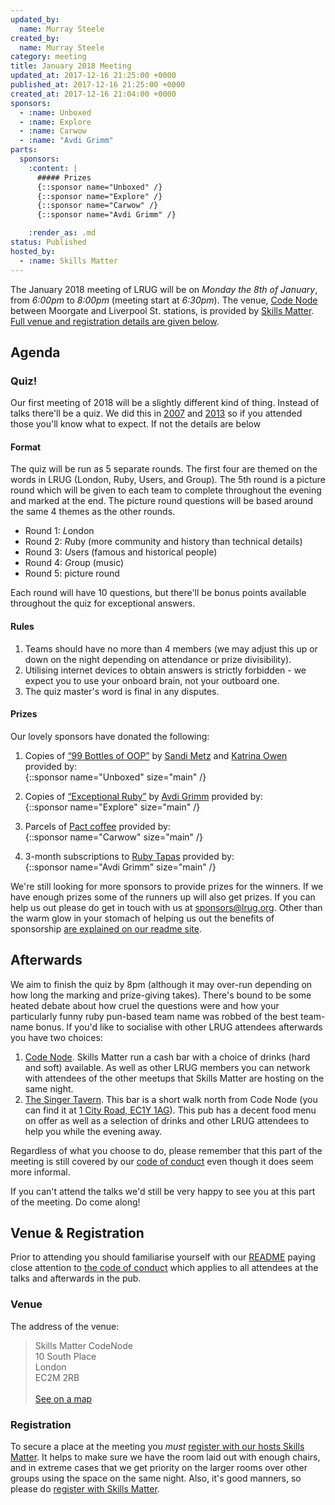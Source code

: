 ```yaml
---
updated_by:
  name: Murray Steele
created_by:
  name: Murray Steele
category: meeting
title: January 2018 Meeting
updated_at: 2017-12-16 21:25:00 +0000
published_at: 2017-12-16 21:25:00 +0000
created_at: 2017-12-16 21:04:00 +0000
sponsors:
  - :name: Unboxed
  - :name: Explore
  - :name: Carwow
  - :name: "Avdi Grimm"
parts:
  sponsors:
    :content: |
      ##### Prizes
      {::sponsor name="Unboxed" /}
      {::sponsor name="Explore" /}
      {::sponsor name="Carwow" /}
      {::sponsor name="Avdi Grimm" /}

    :render_as: .md
status: Published
hosted_by:
  - :name: Skills Matter
---
```


The January 2018 meeting of LRUG will be on *Monday the 8th of January*,
from _6:00pm_ to _8:00pm_ (meeting start at _6:30pm_).  The venue, [Code
Node][skills-matter-venue] between
Moorgate and Liverpool St. stations, is provided by [Skills
Matter](http://www.skillsmatter.com).  [Full venue and registration details are
given below](#january18registration).

## Agenda

### Quiz!

Our first meeting of 2018 will be a slightly different kind of thing.  Instead
of talks there'll be a quiz.  We did this in [2007](/meetings/2007/january) and
[2013](/meetings/2013/january/) so if you attended those you'll know what to
expect.  If not the details are below

#### Format

The quiz will be run as 5 separate rounds.  The first four are themed on the
words in LRUG (London, Ruby, Users, and Group).  The 5th round is a picture
round which will be given to each team to complete throughout the evening and
marked at the end.  The picture round questions will be based around the same
4 themes as the other rounds.

* Round 1: *L*ondon
* Round 2: *R*uby (more community and history than technical details)
* Round 3: *U*sers (famous and historical people)
* Round 4: *G*roup (music)
* Round 5: picture round

Each round will have 10 questions, but there'll be bonus points available
throughout the quiz for exceptional answers.

#### Rules

1. Teams should have no more than 4 members (we may adjust this up or down on
   the night depending on attendance or prize divisibility).
2. Utilising internet devices to obtain answers is strictly forbidden - we
   expect you to use your onboard brain, not your outboard one.
3. The quiz master's word is final in any disputes.

#### Prizes

Our lovely sponsors have donated the following:

1. Copies of [“99 Bottles of OOP”](https://www.sandimetz.com/99bottles/) by
   [Sandi Metz](https://www.sandimetz.com/) and [Katrina
   Owen](http://www.kytrinyx.com/) provided by:
   <br/>
   {::sponsor name="Unboxed" size="main" /}

2. Copies of [“Exceptional Ruby”](http://exceptionalruby.com/) by [Avdi
   Grimm](http://www.virtuouscode.com/) provided by:
   <br/>
   {::sponsor name="Explore" size="main" /}

3. Parcels of [Pact coffee](https://www.pactcoffee.com/) provided by:
   <br/>
   {::sponsor name="Carwow" size="main" /}

4. 3-month subscriptions to [Ruby Tapas](https://rubytapas.com) provided by:
   <br/>
   {::sponsor name="Avdi Grimm" size="main" /}

We're still looking for more sponsors to provide prizes for the winners.  If we have
enough prizes some of the runners up will also get prizes.  If you can help
us out please do get in touch with us at
[sponsors@lrug.org](mailto:sponsors@lrug.org).  Other than the warm glow in
your stomach of helping us out the benefits of sponsorship [are explained
on our readme site](http://readme.lrug.org/#sponsorship).

## Afterwards

We aim to finish the quiz by 8pm (although it may over-run depending on how
long the marking and prize-giving takes).  There's bound to be some heated
debate about how cruel the questions were and how your particularly funny
ruby pun-based team name was robbed of the best team-name bonus. If you'd
like to socialise with other LRUG attendees afterwards you have two choices:

1. [Code Node][skills-matter-venue].  Skills Matter run a cash bar with a
   choice of drinks (hard and soft) available.  As well as other LRUG members
   you can network with attendees of the other meetups that Skills Matter are
   hosting on the same night.
2. [The Singer Tavern](http://singertavern.com/).  This bar is a short walk
   north from Code Node (you can find it at [1 City Road, EC1Y
   1AG](https://goo.gl/maps/w9kPu)).  This pub has a decent food menu on offer
   as well as a selection of drinks and other LRUG attendees to help you
   while the evening away.

Regardless of what you choose to do, please remember that this part of the
meeting is still covered by our [code of
conduct](http://readme.lrug.org/#code-of-conduct) even though it does seem more
informal.

If you can't attend the talks we'd still be very happy to see you at this part
of the meeting.  Do come along!

Venue & Registration <a name="january18registration">&nbsp;</a>
-----------------------------------------------------------

Prior to attending you should familiarise yourself with our
[README](http://readme.lrug.org/) paying close attention to [the code of
conduct](http://readme.lrug.org/#code-of-conduct) which applies to
all attendees at the talks and afterwards in the pub.

### Venue

The address of the venue:

> Skills Matter CodeNode<br/>10 South Place<br/>London<br/>EC2M 2RB<br/><br/>[See on a map](https://goo.gl/maps/ONJT4)

### Registration

To secure a place at the meeting you *must* [register with our hosts
Skills Matter][skills-matter-event].  It helps to
make sure we have the room laid out with enough chairs, and in extreme cases
that we get priority on the larger rooms over other groups using the space on
the same night.  Also, it's good manners, so please do [register with Skills
Matter][skills-matter-event].

[skills-matter-venue]: https://skillsmatter.com/locations/264-skills-matter-codenode
[skills-matter-event]: https://skillsmatter.com/meetups/10481-lrug-pub-quiz-night

